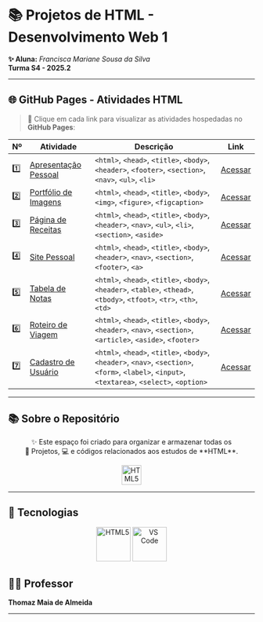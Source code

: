 # 📚 Projetos de HTML - Desenvolvimento Web 1

**✨ Aluna:** *Francisca Mariane Sousa da Silva*  
**Turma S4 - 2025.2**

---

## 🌐 GitHub Pages - Atividades HTML  
> 📌 Clique em cada link para visualizar as atividades hospedadas no **GitHub Pages**:

| Nº   | Atividade                                               | Descrição                                           | Link                                                       |
|------|---------------------------------------------------------|-----------------------------------------------------|------------------------------------------------------------|
| 1️⃣  | [Apresentação Pessoal](https://maryaanee.github.io/PAGES-html-atv1/) | `<html>`, `<head>`, `<title>`, `<body>`, `<header>`, `<footer>`, `<section>`, `<nav>`, `<ul>`, `<li>` | [Acessar](https://maryaanee.github.io/PAGES-html-atv1/)      |
| 2️⃣  | [Portfólio de Imagens](https://maryaanee.github.io/PAGES-html-atv2/) | `<html>`, `<head>`, `<title>`, `<body>`, `<img>`, `<figure>`, `<figcaption>` | [Acessar](https://maryaanee.github.io/PAGES-html-atv2/)      |
| 3️⃣  | [Página de Receitas](https://maryaanee.github.io/PAGES-html-atv3/) | `<html>`, `<head>`, `<title>`, `<body>`, `<header>`, `<nav>`, `<ul>`, `<li>`, `<section>`, `<aside>` | [Acessar](https://maryaanee.github.io/PAGES-html-atv3/)      |
| 4️⃣  | [Site Pessoal](https://maryaanee.github.io/PAGES-html-atv4/) | `<html>`, `<head>`, `<title>`, `<body>`, `<header>`, `<nav>`, `<section>`, `<footer>`, `<a>` | [Acessar](https://maryaanee.github.io/PAGES-html-atv4/)      |
| 5️⃣  | [Tabela de Notas](https://maryaanee.github.io/PAGES-html-atv5/) | `<html>`, `<head>`, `<title>`, `<body>`, `<header>`, `<table>`, `<thead>`, `<tbody>`, `<tfoot>`, `<tr>`, `<th>`, `<td>` | [Acessar](https://maryaanee.github.io/PAGES-html-atv5/)      |
| 6️⃣  | [Roteiro de Viagem](https://maryaanee.github.io/PAGES-html-atv6/) | `<html>`, `<head>`, `<title>`, `<body>`, `<header>`, `<nav>`, `<section>`, `<article>`, `<aside>`, `<footer>` | [Acessar](https://maryaanee.github.io/PAGES-html-atv6/)      |
| 7️⃣  | [Cadastro de Usuário](https://maryaanee.github.io/PAGES-html-atv7/) | `<html>`, `<head>`, `<title>`, `<body>`, `<header>`, `<nav>`, `<section>`, `<form>`, `<label>`, `<input>`, `<textarea>`, `<select>`, `<option>` | [Acessar](https://maryaanee.github.io/PAGES-html-atv7/)      |

---

## 📚 Sobre o Repositório  

<p align="center">
  ✨ Este espaço foi criado para organizar e armazenar todas os <br> 
  📝 Projetos, 💻 e códigos relacionados aos estudos de **HTML**.  
</p>

<p align="center">
  <img src="https://media.giphy.com/media/LmNwrBhejkK9EFP504/giphy.gif" alt="HTML5 animado" width="40" height="40"/>
</p>

---

## 🔧 Tecnologias  

<p align="center">
  <img src="https://cdn.jsdelivr.net/gh/devicons/devicon/icons/html5/html5-original.svg" alt="HTML5" width="70" height="70"/>
  <img src="https://cdn.jsdelivr.net/gh/devicons/devicon/icons/vscode/vscode-original.svg" alt="VS Code" width="70" height="70"/>
</p>

## 👨‍🏫 Professor  

**Thomaz Maia de Almeida**  

---
